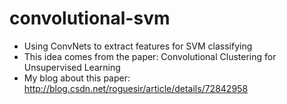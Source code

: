 # convolutional-svm
- Using ConvNets to extract features for SVM classifying
- This idea comes from the paper: Convolutional Clustering for Unsupervised Learning
- My blog about this paper: http://blog.csdn.net/roguesir/article/details/72842958 






